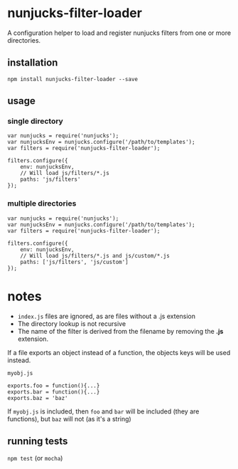 # nunjucks-filter-loader

A configuration helper to load and register nunjucks filters from one or more directories.
  
## installation

`npm install nunjucks-filter-loader --save`

## usage

### single directory
```
var nunjucks = require('nunjucks');
var nunjucksEnv = nunjucks.configure('/path/to/templates');
var filters = require('nunjucks-filter-loader');

filters.configure({
    env: nunjucksEnv,
    // Will load js/filters/*.js
    paths: 'js/filters'
});

```

### multiple directories
```
var nunjucks = require('nunjucks');
var nunjucksEnv = nunjucks.configure('/path/to/templates');
var filters = require('nunjucks-filter-loader');

filters.configure({
    env: nunjucksEnv,
    // Will load js/filters/*.js and js/custom/*.js
    paths: ['js/filters', 'js/custom']
});

```

# notes

- `index.js` files are ignored, as are files without a .js extension
- The directory lookup is not recursive
- The name of the filter is derived from the filename by removing the __.js__ extension. 


If a file exports an object instead of a function, the objects keys will be used instead.

`myobj.js`

```
exports.foo = function(){...}
exports.bar = function(){...}
exports.baz = 'baz' 
```

If `myobj.js` is included, then `foo` and `bar` will be included (they are functions), 
but `baz` will not (as it's a string)





## running tests

`npm test` (or `mocha`)